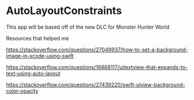 # AutoLayoutConstraints

This app will be based off of the new DLC for Monster Hunter World


Resources that helped me


https://stackoverflow.com/questions/27049937/how-to-set-a-background-image-in-xcode-using-swift


https://stackoverflow.com/questions/16868117/uitextview-that-expands-to-text-using-auto-layout


https://stackoverflow.com/questions/27439220/swift-uiview-background-color-opacity
